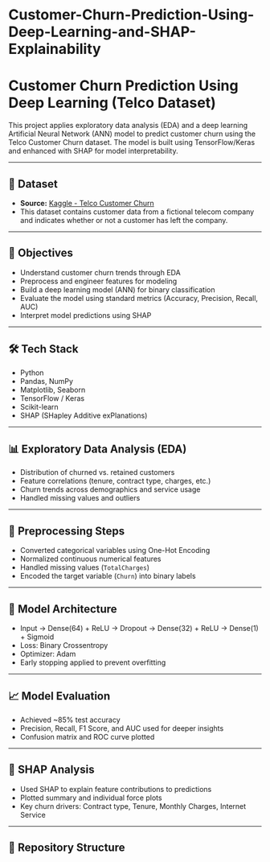 # Customer-Churn-Prediction-Using-Deep-Learning-and-SHAP-Explainability

# Customer Churn Prediction Using Deep Learning (Telco Dataset)

This project applies exploratory data analysis (EDA) and a deep learning Artificial Neural Network (ANN) model to predict customer churn using the Telco Customer Churn dataset. The model is built using TensorFlow/Keras and enhanced with SHAP for model interpretability.

---

## 📌 Dataset

- **Source:** [Kaggle - Telco Customer Churn](https://www.kaggle.com/datasets/blastchar/telco-customer-churn)
- This dataset contains customer data from a fictional telecom company and indicates whether or not a customer has left the company.

---

## 🧠 Objectives

- Understand customer churn trends through EDA
- Preprocess and engineer features for modeling
- Build a deep learning model (ANN) for binary classification
- Evaluate the model using standard metrics (Accuracy, Precision, Recall, AUC)
- Interpret model predictions using SHAP

---

## 🛠️ Tech Stack

- Python
- Pandas, NumPy
- Matplotlib, Seaborn
- TensorFlow / Keras
- Scikit-learn
- SHAP (SHapley Additive exPlanations)

---

## 📊 Exploratory Data Analysis (EDA)

- Distribution of churned vs. retained customers
- Feature correlations (tenure, contract type, charges, etc.)
- Churn trends across demographics and service usage
- Handled missing values and outliers

---

## 🔧 Preprocessing Steps

- Converted categorical variables using One-Hot Encoding
- Normalized continuous numerical features
- Handled missing values (`TotalCharges`)
- Encoded the target variable (`Churn`) into binary labels

---

## 🤖 Model Architecture

- Input → Dense(64) + ReLU → Dropout → Dense(32) + ReLU → Dense(1) + Sigmoid
- Loss: Binary Crossentropy
- Optimizer: Adam
- Early stopping applied to prevent overfitting

---

## 📈 Model Evaluation

- Achieved ~85% test accuracy
- Precision, Recall, F1 Score, and AUC used for deeper insights
- Confusion matrix and ROC curve plotted

---

## 🧠 SHAP Analysis

- Used SHAP to explain feature contributions to predictions
- Plotted summary and individual force plots
- Key churn drivers: Contract type, Tenure, Monthly Charges, Internet Service

---

## 📁 Repository Structure


